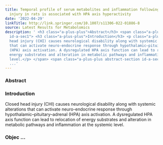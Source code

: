 ```yaml
---
title: Temporal profile of serum metabolites and inflammation following closed head
  injury in rats is associated with HPA axis hyperactivity
date: '2022-04-29'
linkTitle: http://link.springer.com/10.1007/s11306-022-01886-8
source: Latest Results for Metabolomics
description: ' <h3 class="a-plus-plus">Abstract</h3> <span class="a-plus-plus abstract-section
  id-a-sec1"> <h3 class="a-plus-plus">Introduction</h3> <p class="a-plus-plus">Closed
  head injury (CHI) causes neurological disability along with systemic alterations
  that can activate neuro-endocrine response through hypothalamic–pituitary–adrenal
  (HPA) axis activation. A dysregulated HPA axis function can lead to relocation of
  energy substrates and alteration in metabolic pathways and inflammation at the systemic
  level.</p> </span> <span class="a-plus-plus abstract-section id-a-sec2"> <h3 class="a-plus-plus">Objec
  ...'
---
```

 <h3 class="a-plus-plus">Abstract</h3> <span class="a-plus-plus abstract-section id-a-sec1"> <h3 class="a-plus-plus">Introduction</h3> <p class="a-plus-plus">Closed head injury (CHI) causes neurological disability along with systemic alterations that can activate neuro-endocrine response through hypothalamic–pituitary–adrenal (HPA) axis activation. A dysregulated HPA axis function can lead to relocation of energy substrates and alteration in metabolic pathways and inflammation at the systemic level.</p> </span> <span class="a-plus-plus abstract-section id-a-sec2"> <h3 class="a-plus-plus">Objec ...